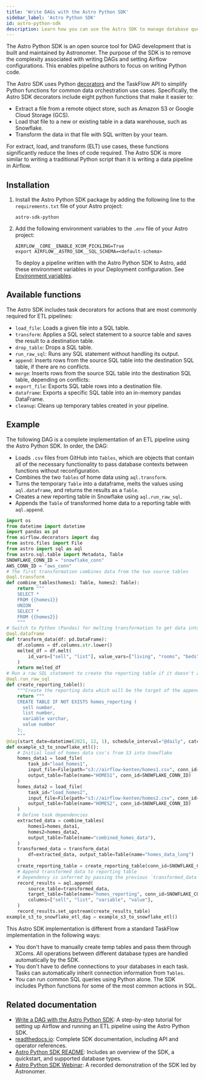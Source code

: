 ```yaml
---
title: 'Write DAGs with the Astro Python SDK'
sidebar_label: 'Astro Python SDK'
id: astro-python-sdk
description: Learn how you can use the Astro SDK to manage database queries in Python.
---
```


The Astro Python SDK is an open source tool for DAG development that is built and maintained by Astronomer. The purpose of the SDK is to remove the complexity associated with writing DAGs and setting Airflow configurations. This enables pipeline authors to focus on writing Python code.

The Astro SDK uses Python [decorators](https://realpython.com/primer-on-python-decorators/) and the TaskFlow API to simplify Python functions for common data orchestration use cases. Specifically, the Astro SDK decorators include eight python functions that make it easier to:

- Extract a file from a remote object store, such as Amazon S3 or Google Cloud Storage (GCS).
- Load that file to a new or existing table in a data warehouse, such as Snowflake.
- Transform the data in that file with SQL written by your team.

For extract, load, and transform (ELT) use cases, these functions significantly reduce the lines of code required. The Astro SDK is more similar to writing a traditional Python script than it is writing a data pipeline in Airflow.

## Installation

1. Install the Astro Python SDK package by adding the following line to the `requirements.txt` file of your Astro project:

    ```text
    astro-sdk-python
    ```

2. Add the following environment variables to the `.env` file of your Astro project:

    ```text
    AIRFLOW__CORE__ENABLE_XCOM_PICKLING=True
    export AIRFLOW__ASTRO_SDK__SQL_SCHEMA=<default-schema>
    ```

    To deploy a pipeline written with the Astro Python SDK to Astro, add these environment variables in your Deployment configuration. See [Environment variables](environment-variables.md).

## Available functions

The Astro SDK includes task decorators for actions that are most commonly required for ETL pipelines:

- `load_file`: Loads a given file into a SQL table.
- `transform`: Applies a SQL select statement to a source table and saves the result to a destination table.
- `drop_table`: Drops a SQL table.
- `run_raw_sql`: Runs any SQL statement without handling its output.
- `append`: Inserts rows from the source SQL table into the destination SQL table, if there are no conflicts.
- `merge`: Inserts rows from the source SQL table into the destination SQL table, depending on conflicts:
- `export_file`: Exports SQL table rows into a destination file.
- `dataframe`: Exports a specific SQL table into an in-memory pandas DataFrame.
- `cleanup`: Cleans up temporary tables created in your pipeline.

## Example

The following DAG is a complete implementation of an ETL pipeline using the Astro Python SDK. In order, the DAG:

- Loads `.csv` files from GitHub into `Tables`, which are objects that contain all of the necessary functionality to pass database contexts between functions without reconfiguration.
- Combines the two `Tables` of home data using `aql.transform`.
- Turns the temporary `Table` into a dataframe, melts the values using `aql.dataframe`, and returns the results as a `Table`.
- Creates a new reporting table in Snowflake using `aql.run_raw_sql`.
- Appends the `Table` of transformed home data to a reporting table with `aql.append`.

```python
import os
from datetime import datetime
import pandas as pd
from airflow.decorators import dag
from astro.files import File
from astro import sql as aql
from astro.sql.table import Metadata, Table
SNOWFLAKE_CONN_ID = "snowflake_conn"
AWS_CONN_ID = "aws_conn"
# The first transformation combines data from the two source tables
@aql.transform
def combine_tables(homes1: Table, homes2: Table):
    return """
    SELECT *
    FROM {{homes1}}
    UNION
    SELECT *
    FROM {{homes2}}
    """
# Switch to Python (Pandas) for melting transformation to get data into long format
@aql.dataframe
def transform_data(df: pd.DataFrame):
    df.columns = df.columns.str.lower()
    melted_df = df.melt(
        id_vars=["sell", "list"], value_vars=["living", "rooms", "beds", "baths", "age"]
    )
    return melted_df
# Run a raw SQL statement to create the reporting table if it doesn't already exist
@aql.run_raw_sql
def create_reporting_table():
    """Create the reporting data which will be the target of the append method"""
    return """
    CREATE TABLE IF NOT EXISTS homes_reporting (
      sell number,
      list number,
      variable varchar,
      value number
    );
    """
@dag(start_date=datetime(2021, 12, 1), schedule_interval="@daily", catchup=False)
def example_s3_to_snowflake_etl():
    # Initial load of homes data csv's from S3 into Snowflake
    homes_data1 = load_file(
        task_id="load_homes1",
        input_file=File(path="s3://airflow-kenten/homes1.csv", conn_id=AWS_CONN_ID),
        output_table=Table(name="HOMES1", conn_id=SNOWFLAKE_CONN_ID)
    )
    homes_data2 = load_file(
        task_id="load_homes2",
        input_file=File(path="s3://airflow-kenten/homes2.csv", conn_id=AWS_CONN_ID),
        output_table=Table(name="HOMES2", conn_id=SNOWFLAKE_CONN_ID)
    )
    # Define task dependencies
    extracted_data = combine_tables(
        homes1=homes_data1,
        homes2=homes_data2,
        output_table=Table(name="combined_homes_data"),
    )
    transformed_data = transform_data(
        df=extracted_data, output_table=Table(name="homes_data_long")
    )
    create_reporting_table = create_reporting_table(conn_id=SNOWFLAKE_CONN_ID)
    # Append transformed data to reporting table
    # Dependency is inferred by passing the previous `transformed_data` task to `source_table` param
    record_results = aql.append(
        source_table=transformed_data,
        target_table=Table(name="homes_reporting", conn_id=SNOWFLAKE_CONN_ID),
        columns=["sell", "list", "variable", "value"],
    )
    record_results.set_upstream(create_results_table)
example_s3_to_snowflake_etl_dag = example_s3_to_snowflake_etl()
```

This Astro SDK implementation is different from a standard TaskFlow implementation in the following ways:

- You don't have to manually create temp tables and pass them through XComs. All operations between different database types are handled automatically by the SDK.
- You don't have to define connections to your databases in each task. Tasks can automatically inherit connection information from `Tables`.
- You can run common SQL queries using Python alone. The SDK includes Python functions for some of the most common actions in SQL.

## Related documentation

- [Write a DAG with the Astro Python SDK](https://docs.astronomer.io/tutorials/astro-python-sdk): A step-by-step tutorial for setting up Airflow and running an ETL pipeline using the Astro Python SDK.
- [readthedocs.io](https://astro-sdk.readthedocs.io/en/latest/): Complete SDK documentation, including API and operator references.
- [Astro Python SDK README](https://github.com/astronomer/astro-sdk): Includes an overview of the SDK, a quickstart, and supported database types.
- [Astro Python SDK Webinar](https://www.astronomer.io/events/recaps/the-astro-python-sdk/): A recorded demonstration of the SDK led by Astronomer.
